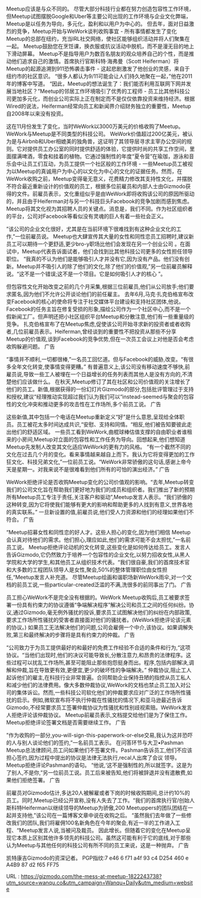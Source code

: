 Meetup应该是与众不同的。 
  尽管大部分科技行业都在努力创造包容性工作环境，但Meetup试图摆脱Google和Uber等主要公司出现的工作环境与企业文化弊端，Meetup是以任务为导向，多元化，盈利和以用户为中心的。 但去年，面对日益激烈的竞争，Meetup开始与WeWork谈判收购事宜 - 所有事情都发生了变化 
Meetup的总部在纽约，充当IRL社交网络，使社区能够组织活动并将人们聚集在一起。 Meetup鼓励您在烹饪课，换衣服或抗议活动中脱机，而不是漫无目的地上下滑动屏幕。 Meetup不是指导用户为数百名朋友的观众培养自己的个性，而是推动他们追求自己的激情。首席执行官斯科特·海弗曼（Scott Heiferman）将Meetup的起源追溯到911恐怖袭击事件 - 这起悲剧激发了他创业的灵感，来自于纽约市的社区意识。 “很多人都认为9/11可能会让人们持久地聚在一起，”他在2011年的博客中写道。 “因此，Meetup的想法诞生了：我们能否利用互联网下网并发展当地社区？”Meetup的邻居工作环境吸引了优秀的工程师 - 员工比其他科技公司更加多元化，而创业公司实际上正在制定而不是仅仅依靠投资来维持经济。根据Wired的说法，Heiferman经常向员工和新闻界介绍财务独立的重要性，Meetup自2008年以来没有投资。
  
这在11月份发生了变化，当时WeWork以3000万美元的价格收购了Meetup。 WeWork与Meetup是不同类型的科技公司。 WeWork价值超过200亿美元，被认为是与Airbnb和Uber相媲美的独角兽，这证明了其领导层寻求主宰办公空间的规则。它对提供员工办公室的同时提供舒适的体验，它提供时尚的共享工作空间，里面摆满啤酒，零食和挂着的植物。它通过强制性的年度“夏令营”在瑜珈，游泳和音乐会中让员工们互动，为员工提供一个社区般的工作环境 - 一些Meetup员工被视为以Meetup的真诚用户为中心的以文化为中心的文化的证据任务。然而，在WeWork收购之前，Meetup变得毫无意义，花费精力修改其支持性文化，并摆脱不符合最近重新设计的价值观的员工，根据多位前雇员和内部人士由Gizmodo获得的文件。前雇员表示，文化重组似乎是由WeWork即将收购该公司的原因所驱动的，并且由于Heiferman对与另一个科技巨头Facebook的竞争加剧而感到焦虑。 Meetup将其文化视为其招聘人员的关键点。消息是，我们不同。作为社区组织者的平台，公司对Facebook等看似没有灵魂的巨人有着一些社会正义。
  
 ”该公司的企业文化很好，尤其是在当前环境下很难找到有这种企业文化的工作,”一位前雇员说。 
 Meetup也大肆宣传其大量的女性和同性恋员工招聘时,建议新员工可以期待一个更舒适,更少bro-y职场比他们会发现在另一个创业公司 。在面试中，Meetup代表告诉面试者，他们会找到比其他科技公司更多的女性担任领导职位。
 “我真的不认为他们是能够吸引人才并没有它,因为没有产品。他们没有创新。Meetup并不吸引人的除了他们的文化,除了他们的价值观,”另一位前雇员解释说。“这不是一个错误;这不是一个项目。它是如何吸引人才的核心 
 ”。 
  
 但包容性文化开始改变之前的几个月采集,根据三位前雇员,他们从公司放手;他们要求匿名,因为他们不允许公开谈论他们的前任雇主。 
 去年6月,马克·扎克伯格宣布改变Facebook的核心的使命将专注于社交媒体平台建设和支持社区团体,他说。Facebook的任务主旨在修复受损的形象,描绘公司作为一个社区中心,而不是一个假新闻工厂。但声明还把小社区组织平台Meetup和分散注意,他们有一些重量级的竞争。 
 扎克伯格宣布了在Meetup焦虑,促使该公司开始寻求新的投资者或者收购者,几位前雇员表示。Heiferman,曾经谈到的重要性不把投资从那些不分享Meetup的价值观,谈到Facebook的竞争优势,但在一次员工会议上对他是否会考虑收购躲避问题。 
 广告 
  
 “事情并不顺利,一切都很棒,”一名员工回忆道。但与Facebook的威胁,改变。“有很多全年文化转变,使事情变得更糟。” 
 有普遍意义上,该公司没有移动速度不够快,前雇员说,导致一些工人被埋在一个日益增长的任务列表而其他人是没有方向的,不清楚他们应该做什么。 
 在秋天,Meetup修订了其在社区和公司价值观的关注增长了他们的员工。新值,根据获得的一份幻灯片Gizmodo的部分,包括批评管理过于支持和授权,建议“经理推动实现超过我们认为我们可以“instead-seemed与聚会的包容性的文化冲突和推动更多的攻击性在工作场所,多个前员工说。 
 广告 
  
 这些新值,其中包括一个电话在Meetup重新定义“好”是什么意思,呈现给全体职员。员工被花太多时间达成共识,“安慰、支持和同情。“相反,他们被告知要彼此走出他们的舒适区域。 
 一些员工看到WeWork,曲棍球棒估值支撑的自由职业者谁租来的小房间,Meetup对立面的包容性和工作任务为导向。回想起来,他们想知道Meetup先发制人改变其文化适应WeWork的更有力的风格。 
 “有一个截然不同的文化在过去几个月的变化。看来事情越来越自上而下。我认为它将变得更加的工作狂文化、科技兄弟文化,”一位前员工说。“WeWork非常骄傲的这句话,感谢上帝今天是星期一。对我来说不是很难看到他们所有的可怕的演出经济。” 
 广告 
  
 WeWork拒绝评论是否收购Meetup变化的公司价值观的影响。“去年,Meetup转变我们的公司文化旨在帮助我们更好地为我们的成员和组织者。我们推出了新的预期所有Meetup员工专注于责任,关注客户和驱动”,Meetup发言人表示。“我们骄傲的这种转变,因为它将使我们能够有更大的影响和帮助更多的人找到有意义,世界各地的真实联系。” 
 一旦新设置的值,前雇员说,他们受人力资源和他们的经理如果他们不符合。 
 广告 
  
 “Meetup招募女性和同性恋的好人才。这些人担心的变化,因为他们相信 
 Meetup会认真对待他们的需求。他们担心,理应如此,他们的需求可能不会太担忧,”一名前员工说。 
 Meetup拒绝评论动机的文化转变,这些变化是如何传达给员工。发言人告诉Gizmodo,它仍然致力于培养一个包容性的企业文化,以努力招收女性,从黑人学院和大学的学生,和其他员工从组织技术代表。“我们很自豪,我们的首席技术官和大多数的工程团队领导人是女性,聚会,50%的整体管理职位由女性担任,“Meetup发言人补充道。 
 尽管Meetup绘画和谐职场新WeWork雨伞,对一个文档的前员工说,一些particular-created泛滥的不满,洗很多的前同事出了门。 
 广告 
  
 员工担心WeWork不是完全没有根据的。WeWork Meetup收购后,员工被要求签署一份具有约束力的协议遵循“争端解决程序”解决公司和员工之间的任何纠纷。协议,通过Gizmodo,毫无例外骚扰的投诉,要求员工试图解决他们的纠纷在内部政策,要求工作场所性骚扰的受害者直接面对他们的骚扰者。(WeWork拒绝评论该元素的协议。) 
 如果员工无法解决他们的问题,公司会雇佣一个中介,该协议。如果调解失败,第三和最终解决的步骤将是具有约束力的仲裁。 
 广告 
  
 “公司致力于为员工提供最好的和最好的免费工作经验不合适的条件和行为,“这项协议。“当他们出现时,他们的决议可能导致长,分散注意力,和昂贵的法律程序。这些过程可以扰乱工作场所,甚至可能阻止那些抱怨挺身而出。程序,包括内部解决,调解和仲裁,旨在导致更有效,更便宜,更少的破坏性的争端解决。” 
 仲裁协议,阻止工人起诉他们的雇主,在科技行业非常普遍。合同帮助企业保持丑陋的指控从员工私人和减少他们的法律费用。像大多数仲裁协议,WeWork的文档也禁止员工加入对公司的集体诉讼。然而,一些科技公司软化他们的仲裁要求应对广泛的工作场所性骚扰的启示。例如,微软宣布将不执行仲裁在性骚扰的情况下,和亚马逊最近告诉Gizmodo,不经常要求员工签署仲裁协议为性骚扰和性别歧视索赔。WeWork发言人拒绝评论该仲裁协议。 
 Meetup前雇员表示,文档提交给他们是为了保住工作。Meetup拒绝评论签署文档是否需要继续工作。 
 广告 
  
 ”作为收购的一部分,you-will-sign-this-paperwork-or-else交易,我认为这并恐吓的人与别人谈论他们的签约,”一名前员工表示。 
 在问答环节与大卫•Pashman Meetup总法律顾问,员工问如果他们不签署文件。Pashman告诉员工,他们不应该担心签约,因为过程中提出的协议是法律无法执行,recal人出席了会议 
 领导。Meetup拒绝评论Pashman的语句。 
 “他说,‘这不是强制性的,所以就签字。这是为了别人,不是你,”另一位前员工说。员工后来被告知,他们将被辞退并没有遣散费,如果他们拒绝签署。 
 广告 
  
 前雇员对Gizmodo估计,多达20人被解雇或者下岗的时候收购期间,总计约10%的员工。同时,Meetup已经公开宣称,没有人失去了工作。“我们的首席执行官/创始人斯科特Heiferman以继续领导的Meetup为骄傲,200 Meetuppers的团队团结在一起并支持他,”该公司在一篇博客文章中说在收购之后。 
 “虽然我们去年做了一些修改我们的团队,我们将雇佣100名新角色在今年的聚会,有近一半的工作进入工程、“Meetup发言人说,当被问及裁员。 
 因此增长。但随着它的变化在Meetup呈现它本质上区别其他许多领先的科技公司。虽然这可能有利于它的底线,对于那些认为Meetup与其他任何的科技公司有所不同的员工来说，这是一种抛弃。 
 广告 
  
 凯特康吉Gizmodo的资深记者。 
 PGP指纹:7 e46 6 f71 a4f 93 c4 D254 460 e A4B9 87 d2 f65 FF75 
  
  
 URL : https://gizmodo.com/the-mess-at-meetup-1822243738?utm_source=wanqu.co&utm_campaign=Wanqu+Daily&utm_medium=website